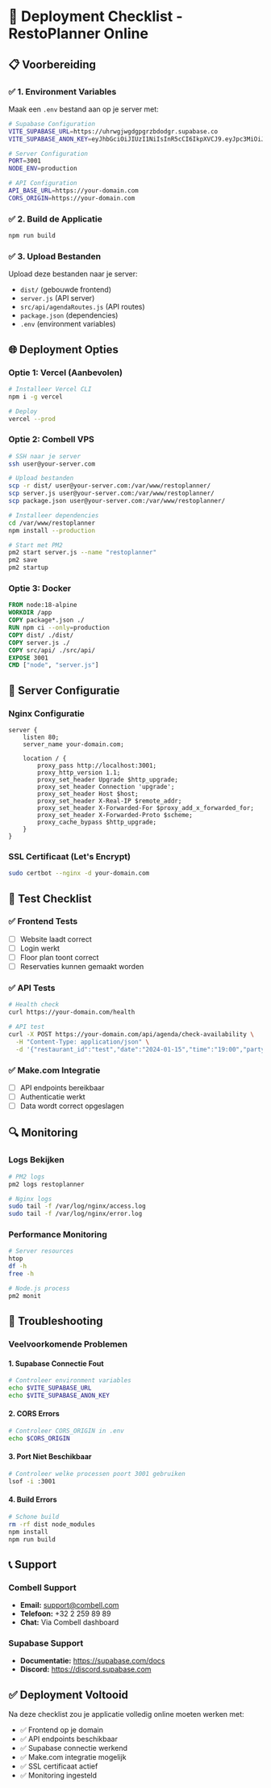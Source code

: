 # 🚀 Deployment Checklist - RestoPlanner Online

## 📋 **Voorbereiding**

### ✅ **1. Environment Variables**

Maak een `.env` bestand aan op je server met:

```bash
# Supabase Configuration
VITE_SUPABASE_URL=https://uhrwgjwgdgpgrzbdodgr.supabase.co
VITE_SUPABASE_ANON_KEY=eyJhbGciOiJIUzI1NiIsInR5cCI6IkpXVCJ9.eyJpc3MiOiJzdXBhYmFzZSIsInJlZiI6InVocndnandnZGdwZ3J6YmRvZGdyIiwicm9sZSI6ImFub24iLCJpYXQiOjE3NTM2MDk1MDgsImV4cCI6MjA2OTE4NTUwOH0.GrgI-4xwg66tfBBNIjkil5nNEqawiPHMBcBRETM1sBU

# Server Configuration
PORT=3001
NODE_ENV=production

# API Configuration
API_BASE_URL=https://your-domain.com
CORS_ORIGIN=https://your-domain.com
```

### ✅ **2. Build de Applicatie**

```bash
npm run build
```

### ✅ **3. Upload Bestanden**

Upload deze bestanden naar je server:

- `dist/` (gebouwde frontend)
- `server.js` (API server)
- `src/api/agendaRoutes.js` (API routes)
- `package.json` (dependencies)
- `.env` (environment variables)

## 🌐 **Deployment Opties**

### **Optie 1: Vercel (Aanbevolen)**

```bash
# Installeer Vercel CLI
npm i -g vercel

# Deploy
vercel --prod
```

### **Optie 2: Combell VPS**

```bash
# SSH naar je server
ssh user@your-server.com

# Upload bestanden
scp -r dist/ user@your-server.com:/var/www/restoplanner/
scp server.js user@your-server.com:/var/www/restoplanner/
scp package.json user@your-server.com:/var/www/restoplanner/

# Installeer dependencies
cd /var/www/restoplanner
npm install --production

# Start met PM2
pm2 start server.js --name "restoplanner"
pm2 save
pm2 startup
```

### **Optie 3: Docker**

```dockerfile
FROM node:18-alpine
WORKDIR /app
COPY package*.json ./
RUN npm ci --only=production
COPY dist/ ./dist/
COPY server.js ./
COPY src/api/ ./src/api/
EXPOSE 3001
CMD ["node", "server.js"]
```

## 🔧 **Server Configuratie**

### **Nginx Configuratie**

```nginx
server {
    listen 80;
    server_name your-domain.com;

    location / {
        proxy_pass http://localhost:3001;
        proxy_http_version 1.1;
        proxy_set_header Upgrade $http_upgrade;
        proxy_set_header Connection 'upgrade';
        proxy_set_header Host $host;
        proxy_set_header X-Real-IP $remote_addr;
        proxy_set_header X-Forwarded-For $proxy_add_x_forwarded_for;
        proxy_set_header X-Forwarded-Proto $scheme;
        proxy_cache_bypass $http_upgrade;
    }
}
```

### **SSL Certificaat (Let's Encrypt)**

```bash
sudo certbot --nginx -d your-domain.com
```

## 🧪 **Test Checklist**

### ✅ **Frontend Tests**

- [ ] Website laadt correct
- [ ] Login werkt
- [ ] Floor plan toont correct
- [ ] Reservaties kunnen gemaakt worden

### ✅ **API Tests**

```bash
# Health check
curl https://your-domain.com/health

# API test
curl -X POST https://your-domain.com/api/agenda/check-availability \
  -H "Content-Type: application/json" \
  -d '{"restaurant_id":"test","date":"2024-01-15","time":"19:00","party_size":4}'
```

### ✅ **Make.com Integratie**

- [ ] API endpoints bereikbaar
- [ ] Authenticatie werkt
- [ ] Data wordt correct opgeslagen

## 🔍 **Monitoring**

### **Logs Bekijken**

```bash
# PM2 logs
pm2 logs restoplanner

# Nginx logs
sudo tail -f /var/log/nginx/access.log
sudo tail -f /var/log/nginx/error.log
```

### **Performance Monitoring**

```bash
# Server resources
htop
df -h
free -h

# Node.js process
pm2 monit
```

## 🚨 **Troubleshooting**

### **Veelvoorkomende Problemen**

#### **1. Supabase Connectie Fout**

```bash
# Controleer environment variables
echo $VITE_SUPABASE_URL
echo $VITE_SUPABASE_ANON_KEY
```

#### **2. CORS Errors**

```bash
# Controleer CORS_ORIGIN in .env
echo $CORS_ORIGIN
```

#### **3. Port Niet Beschikbaar**

```bash
# Controleer welke processen poort 3001 gebruiken
lsof -i :3001
```

#### **4. Build Errors**

```bash
# Schone build
rm -rf dist node_modules
npm install
npm run build
```

## 📞 **Support**

### **Combell Support**

- **Email:** support@combell.com
- **Telefoon:** +32 2 259 89 89
- **Chat:** Via Combell dashboard

### **Supabase Support**

- **Documentatie:** https://supabase.com/docs
- **Discord:** https://discord.supabase.com

## ✅ **Deployment Voltooid**

Na deze checklist zou je applicatie volledig online moeten werken met:

- ✅ Frontend op je domain
- ✅ API endpoints beschikbaar
- ✅ Supabase connectie werkend
- ✅ Make.com integratie mogelijk
- ✅ SSL certificaat actief
- ✅ Monitoring ingesteld
